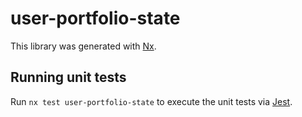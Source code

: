 # user-portfolio-state

This library was generated with [Nx](https://nx.dev).

## Running unit tests

Run `nx test user-portfolio-state` to execute the unit tests via [Jest](https://jestjs.io).
